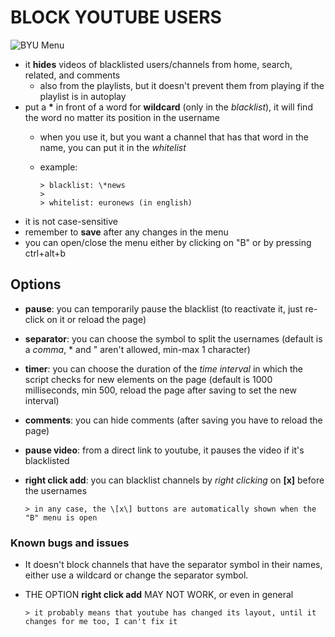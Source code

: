 # BLOCK YOUTUBE USERS
![BYU Menu](https://i.imgur.com/3dXr6eI.png)

- it **hides** videos of blacklisted users/channels from home, search, related, and comments
   - also from the playlists, but it doesn't prevent them from playing if the playlist is in autoplay
- put a **\*** in front of a word for **wildcard** (only in the *blacklist*), it will find the word no matter its position in the username
   - when you use it, but you want a channel that has that word in the name, you can put it in the *whitelist*
   - example:

         > blacklist: \*news
         >
         > whitelist: euronews (in english)

- it is not case-sensitive
- remember to **save** after any changes in the menu
- you can open/close the menu either by clicking on "B" or by pressing ctrl+alt+b

## Options

- **pause**: you can temporarily pause the blacklist (to reactivate it, just re-click on it or reload the page)
- **separator**: you can choose the symbol to split the usernames (default is a *comma*, \* and " aren't allowed, min-max 1 character)
- **timer**: you can choose the duration of the *time interval* in which the script checks for new elements on the page (default is 1000 milliseconds, min 500, reload the page after saving to set the new interval)
- **comments**: you can hide comments (after saving you have to reload the page)
- **pause video**: from a direct link to youtube, it pauses the video if it's blacklisted
- **right click add**: you can blacklist channels by *right clicking* on **\[x\]** before the usernames

      > in any case, the \[x\] buttons are automatically shown when the "B" menu is open

### Known bugs and issues

- It doesn't block channels that have the separator symbol in their names, either use a wildcard or change the separator symbol.

- THE OPTION **right click add** MAY NOT WORK, or even in general

      > it probably means that youtube has changed its layout, until it changes for me too, I can't fix it

